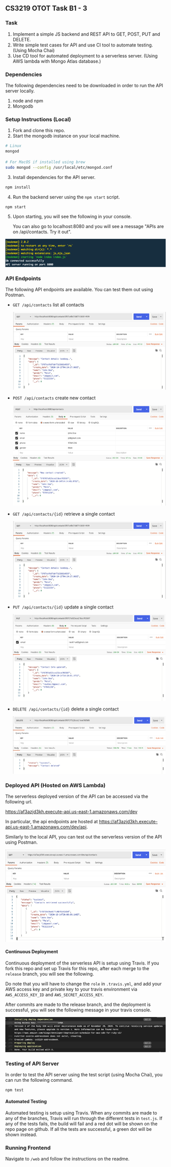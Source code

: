 ## CS3219 OTOT Task B1 - 3

### Task

1. Implement a simple JS backend and REST API to GET, POST, PUT and DELETE.
2. Write simple test cases for API and use CI tool to automate testing. (Using Mocha Chai)
3. Use CD tool for automated deployment to a serverless server. (Using AWS lambda with Mongo Atlas database.)

### Dependencies

The following dependencies need to be downloaded in order to run the API server locally.

1. node and npm
2. Mongodb

### Setup Instructions (Local)

1. Fork and clone this repo.
2. Start the mongodb instance on your local machine.

```bash
# Linux
mongod

# For MacOS if installed using brew
sudo mongod --config /usr/local/etc/mongod.conf
```

3. Install dependencies for the API server. 

```bash
npm install
```

4. Run the backend server using the `npm start` script.

```bash
npm start
```

5. Upon starting, you will see the following in your console. 

   You can also go to localhost:8080 and you will see a message "APIs are on /api/contacts. Try it out".

![startup-snapshot](screenshots/startup-snapshot.png)

### API Endpoints

The following API endpoints are available. You can test them out using Postman.

- `GET /api/contacts` list all contacts

  ![local-api-get](screenshots/local-api-get.png)

- `POST /api/contacts` create new contact

  ![local-api-post](screenshots/local-api-post.png)

- `GET /api/contacts/{id}` retrieve a single contact

  ![local-api-get](screenshots/local-api-get.png)

- `PUT /api/contacts/{id}` update a single contact

  ![local-api-put](screenshots/local-api-put.png)

- `DELETE /api/contacts/{id}` delete a single contact

  ![local-api-delete](screenshots/local-api-delete.png)

### Deployed API (Hosted on AWS Lambda)

The serverless deployed version of the API can be accessed via the following url.

https://af3azjd3kh.execute-api.us-east-1.amazonaws.com/dev

In particular, the api endpoints are hosted at https://af3azjd3kh.execute-api.us-east-1.amazonaws.com/dev/api.



Similarly to the local API, you can test out the serverless version of the API using Postman.

![lamda-api-get](screenshots/lamda-api-get.png)

#### Continuous Deployment

Continuous deployment of the serverless API is setup using Travis. If you fork this repo and set up Travis for this repo, after each merge to the `release` branch, you will see the following. 

Do note that you will have to change the `role` in `.travis.yml`, and add your AWS access key and private key to your travis environment via `AWS_ACCESS_KEY_ID` and `AWS_SECRET_ACCESS_KEY`.

After commits are made to the release branch, and the deployment is successful, you will see the following message in your travis console.

![cd-travis](screenshots/cd-travis.png)

### Testing of API Server

In order to test the API server using the test script (using Mocha Chai), you can run the following command.

```
npm test
```

#### Automated Testing

Automated testing is setup using Travis. When any commits are made to any of the branches, Travis will run through the different tests in `test.js`. If any of the tests fails, the build will fail and a red dot will be shown on the repo page on github. If all the tests are successful, a green dot will be shown instead. 

### Running Frontend

Navigate to `/web` and follow the instructions on the readme.

